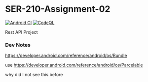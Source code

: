 # SER-210-Assignment-02
[![Android CI](https://github.com/LittleTealeaf/SER-210-Assignment-02/actions/workflows/android.yml/badge.svg)](https://github.com/LittleTealeaf/SER-210-Assignment-02/actions/workflows/android.yml) [![CodeQL](https://github.com/LittleTealeaf/SER-210-Assignment-02/actions/workflows/codeql-analysis.yml/badge.svg)](https://github.com/LittleTealeaf/SER-210-Assignment-02/actions/workflows/codeql-analysis.yml)

Rest API Project


### Dev Notes
https://developer.android.com/reference/android/os/Bundle

use https://developer.android.com/reference/android/os/Parcelable

why did I not see this before
